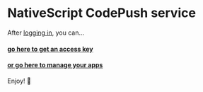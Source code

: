 # NativeScript CodePush service

After [logging in](./login), you can...
 
#### [go here to get an access key](./accessKeys)

#### [or go here to manage your apps](./apps)

Enjoy! 🚀
